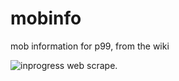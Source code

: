 # mobinfo
mob information for p99, from the wiki

![inprogress web scrape](mobinfo.gif "Web Scraping each link").
